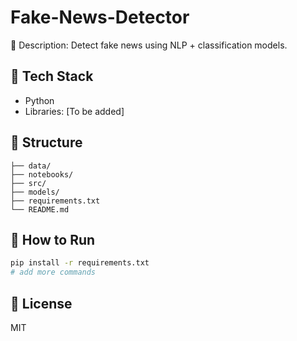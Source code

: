 # Fake-News-Detector

🧠 Description: Detect fake news using NLP + classification models.

## 🧰 Tech Stack
- Python
- Libraries: [To be added]

## 📁 Structure
```
├── data/
├── notebooks/
├── src/
├── models/
├── requirements.txt
└── README.md
```

## 🚀 How to Run
```bash
pip install -r requirements.txt
# add more commands
```

## 📝 License
MIT
